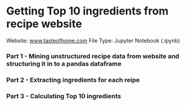 # Getting Top 10 ingredients from recipe website

Website: www.tasteofhome.com
File Type: Jupyter Notebook (.ipynb)


### Part 1 - Mining unstructured recipe data from website and structuring it in to a pandas dataframe

### Part 2 - Extracting ingredients for each reipe

### Part 3 - Calculating Top 10 ingredients
